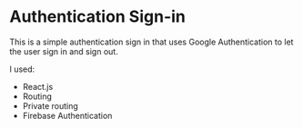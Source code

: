 

# Authentication Sign-in

This is a simple authentication sign in that uses Google Authentication to let the user sign in and sign out.

I used:
- React.js
- Routing
- Private routing
- Firebase Authentication

